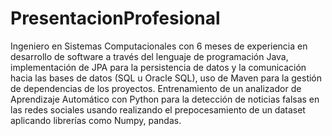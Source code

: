 # PresentacionProfesional
Ingeniero en Sistemas Computacionales con 6 meses de experiencia en desarrollo de software a través del lenguaje de programación Java, implementación de JPA para la persistencia de datos y la comunicación hacia las bases de datos (SQL u Oracle SQL), uso de Maven para la gestión de dependencias de los proyectos. Entrenamiento de un analizador de Aprendizaje Automático con Python para la detección de noticias falsas en las redes sociales usando realizando el prepocesamiento de un dataset aplicando librerías como Numpy, pandas.

